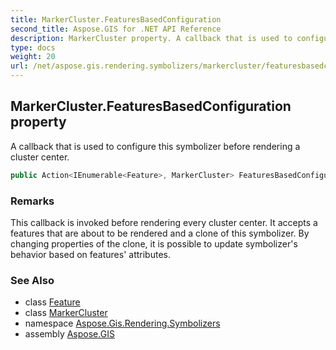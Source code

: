 ```yaml
---
title: MarkerCluster.FeaturesBasedConfiguration
second_title: Aspose.GIS for .NET API Reference
description: MarkerCluster property. A callback that is used to configure this symbolizer before rendering a cluster center.
type: docs
weight: 20
url: /net/aspose.gis.rendering.symbolizers/markercluster/featuresbasedconfiguration/
---
```

## MarkerCluster.FeaturesBasedConfiguration property

A callback that is used to configure this symbolizer before rendering a cluster center.

```csharp
public Action<IEnumerable<Feature>, MarkerCluster> FeaturesBasedConfiguration { get; set; }
```

### Remarks

This callback is invoked before rendering every cluster center. It accepts a features that are about to be rendered and a clone of this symbolizer. By changing properties of the clone, it is possible to update symbolizer's behavior based on features' attributes.

### See Also

* class [Feature](../../../aspose.gis/feature/)
* class [MarkerCluster](../)
* namespace [Aspose.Gis.Rendering.Symbolizers](../../markercluster/)
* assembly [Aspose.GIS](../../../)


